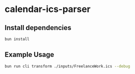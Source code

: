 # calendar-ics-parser

## Install dependencies
```bash
bun install
```

## Example Usage
```bash
bun run cli transform ./inputs/FreelanceWork.ics --debug
```
